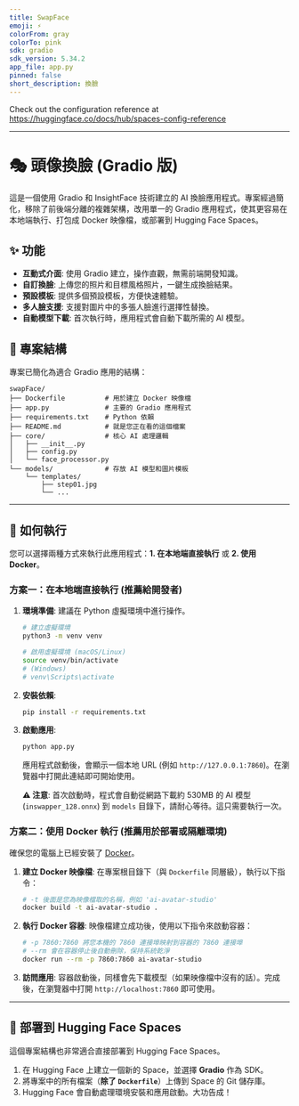 ```yaml
---
title: SwapFace
emoji: ⚡
colorFrom: gray
colorTo: pink
sdk: gradio
sdk_version: 5.34.2
app_file: app.py
pinned: false
short_description: 換臉
---
```


Check out the configuration reference at https://huggingface.co/docs/hub/spaces-config-reference


---

# 🎭 頭像換臉 (Gradio 版)

這是一個使用 Gradio 和 InsightFace 技術建立的 AI 換臉應用程式。專案經過簡化，移除了前後端分離的複雜架構，改用單一的 Gradio 應用程式，使其更容易在本地端執行、打包成 Docker 映像檔，或部署到 Hugging Face Spaces。

## ✨ 功能

- **互動式介面**: 使用 Gradio 建立，操作直觀，無需前端開發知識。
- **自訂換臉**: 上傳您的照片和目標風格照片，一鍵生成換臉結果。
- **預設模板**: 提供多個預設模板，方便快速體驗。
- **多人臉支援**: 支援對圖片中的多張人臉進行選擇性替換。
- **自動模型下載**: 首次執行時，應用程式會自動下載所需的 AI 模型。

## 📂 專案結構

專案已簡化為適合 Gradio 應用的結構：

```
swapFace/
├── Dockerfile          # 用於建立 Docker 映像檔
├── app.py              # 主要的 Gradio 應用程式
├── requirements.txt    # Python 依賴
├── README.md           # 就是您正在看的這個檔案
├── core/               # 核心 AI 處理邏輯
│   ├── __init__.py
│   ├── config.py
│   └── face_processor.py
└── models/             # 存放 AI 模型和圖片模板
    └── templates/
        ├── step01.jpg
        └── ...
```

---

## 🚀 如何執行

您可以選擇兩種方式來執行此應用程式：**1. 在本地端直接執行** 或 **2. 使用 Docker**。

### 方案一：在本地端直接執行 (推薦給開發者)

1.  **環境準備**:
    建議在 Python 虛擬環境中進行操作。
    ```bash
    # 建立虛擬環境
    python3 -m venv venv

    # 啟用虛擬環境 (macOS/Linux)
    source venv/bin/activate
    # (Windows)
    # venv\Scripts\activate
    ```

2.  **安裝依賴**:
    ```bash
    pip install -r requirements.txt
    ```

3.  **啟動應用**:
    ```bash
    python app.py
    ```

    應用程式啟動後，會顯示一個本地 URL (例如 `http://127.0.0.1:7860`)。在瀏覽器中打開此連結即可開始使用。

    **⚠️ 注意**: 首次啟動時，程式會自動從網路下載約 530MB 的 AI 模型 (`inswapper_128.onnx`) 到 `models` 目錄下，請耐心等待。這只需要執行一次。

### 方案二：使用 Docker 執行 (推薦用於部署或隔離環境)

確保您的電腦上已經安裝了 [Docker](https://www.docker.com/products/docker-desktop/)。

1.  **建立 Docker 映像檔**:
    在專案根目錄下（與 `Dockerfile` 同層級），執行以下指令：
    ```bash
    # -t 後面是您為映像檔取的名稱，例如 'ai-avatar-studio'
    docker build -t ai-avatar-studio .
    ```

2.  **執行 Docker 容器**:
    映像檔建立成功後，使用以下指令來啟動容器：
    ```bash
    # -p 7860:7860 將您本機的 7860 連接埠映射到容器的 7860 連接埠
    # --rm 會在容器停止後自動刪除，保持系統乾淨
    docker run --rm -p 7860:7860 ai-avatar-studio
    ```

3.  **訪問應用**:
    容器啟動後，同樣會先下載模型（如果映像檔中沒有的話）。完成後，在瀏覽器中打開 `http://localhost:7860` 即可使用。

---

## 🤗 部署到 Hugging Face Spaces

這個專案結構也非常適合直接部署到 Hugging Face Spaces。

1.  在 Hugging Face 上建立一個新的 Space，並選擇 **Gradio** 作為 SDK。
2.  將專案中的所有檔案（**除了 `Dockerfile`**）上傳到 Space 的 Git 儲存庫。
3.  Hugging Face 會自動處理環境安裝和應用啟動。大功告成！
